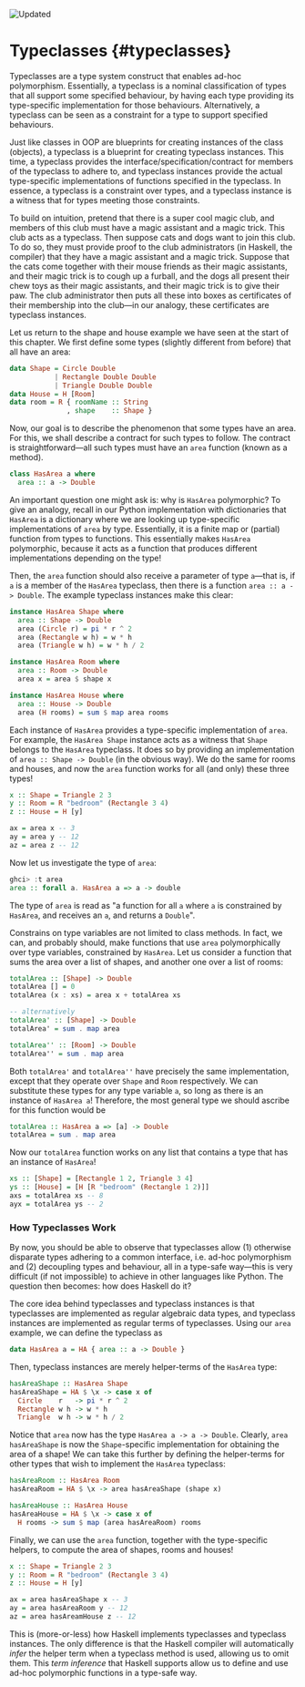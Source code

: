 ![Updated][update-shield]

# Typeclasses {#typeclasses}

Typeclasses are a type system construct that enables ad-hoc
polymorphism. Essentially, a typeclass is a nominal classification of
types that all support some specified behaviour, by having each type
providing its type-specific implementation for those behaviours.
Alternatively, a typeclass can be seen as a constraint for a type to
support specified behaviours.

Just like classes in OOP are blueprints for creating instances of the
class (objects), a typeclass is a blueprint for creating typeclass
instances. This time, a typeclass provides the
interface/specification/contract for members of the typeclass to adhere
to, and typeclass instances provide the actual type-specific
implementations of functions specified in the typeclass. In essence, a
typeclass is a constraint over types, and a typeclass instance is a witness that
for types meeting those constraints.

To build on intuition, pretend that there is a super cool magic club,
and members of this club must have a magic assistant and a magic trick.
This club acts as a typeclass. Then suppose cats and dogs want to join
this club. To do so, they must provide proof to the club administrators
(in Haskell, the compiler) that they have a magic assistant and a magic
trick. Suppose that the cats come together with their mouse friends as
their magic assistants, and their magic trick is to cough up a furball,
and the dogs all present their chew toys as their magic assistants, and
their magic trick is to give their paw. The club administrator then puts
all these into boxes as certificates of their membership into the
club&mdash;in our analogy, these certificates are typeclass instances.

Let us return to the shape and house example we have seen at the start
of this chapter. We first define some types (slightly different from
before) that all have an area:

``` haskell
data Shape = Circle Double
           | Rectangle Double Double
           | Triangle Double Double
data House = H [Room]
data room = R { roomName :: String
              , shape    :: Shape }
```

Now, our goal is to describe the phenomenon that some types have an
area. For this, we shall describe a contract for such types to follow.
The contract is straightforward&mdash;all such types must have an
`area` function (known as a method).

``` haskell
class HasArea a where
  area :: a -> Double
```

An important question one might ask is: why is `HasArea`
polymorphic? To give an analogy, recall in our Python implementation
with dictionaries that `HasArea` is a dictionary where we are
looking up type-specific implementations of `area` by type.
Essentially, it is a finite map or (partial) function from types to
functions. This essentially makes `HasArea` polymorphic,
because it acts as a function that produces different implementations
depending on the type!

Then, the `area` function should also receive a parameter of
type `a`&mdash;that is, if `a` is a member of the
`HasArea` typeclass, then there is a function
`area :: a -> Double`. The example typeclass instances make
this clear:

``` haskell
instance HasArea Shape where
  area :: Shape -> Double
  area (Circle r) = pi * r ^ 2
  area (Rectangle w h) = w * h
  area (Triangle w h) = w * h / 2

instance HasArea Room where
  area :: Room -> Double
  area x = area $ shape x

instance HasArea House where
  area :: House -> Double
  area (H rooms) = sum $ map area rooms
```

Each instance of `HasArea` provides a type-specific
implementation of `area`. For example, the
`HasArea Shape` instance acts as a witness that
`Shape` belongs to the `HasArea` typeclass. It does
so by providing an implementation of `area :: Shape -> Double`
(in the obvious way). We do the same for rooms and houses, and now the
`area` function works for all (and only) these three types!

``` haskell
x :: Shape = Triangle 2 3
y :: Room = R "bedroom" (Rectangle 3 4)
z :: House = H [y]

ax = area x -- 3
ay = area y -- 12
az = area z -- 12
```

Now let us investigate the type of `area`:

``` haskell
ghci> :t area
area :: forall a. HasArea a => a -> double
```

The type of `area` is read as "a function for all
`a` where `a` is constrained by `HasArea`,
and receives an `a`, and returns a `Double`".

Constrains on type variables are not limited to class methods. In fact,
we can, and probably should, make functions that use `area`
polymorphically over type variables, constrained by `HasArea`. Let
us consider a function that sums the area over a list of shapes, and
another one over a list of rooms:

``` haskell
totalArea :: [Shape] -> Double
totalArea [] = 0
totalArea (x : xs) = area x + totalArea xs

-- alternatively
totalArea' :: [Shape] -> Double
totalArea' = sum . map area

totalArea'' :: [Room] -> Double
totalArea'' = sum . map area
```

Both `totalArea'` and `totalArea''` have
precisely the same implementation, except that they operate over
`Shape` and `Room` respectively. We can
substitute these types for any type variable `a`, so long as
there is an instance of `HasArea a`! Therefore, the most
general type we should ascribe for this function would be

``` haskell
totalArea :: HasArea a => [a] -> Double
totalArea = sum . map area
```

Now our `totalArea` function works on any list that contains a
type that has an instance of `HasArea`!

``` haskell
xs :: [Shape] = [Rectangle 1 2, Triangle 3 4]
ys :: [House] = [H [R "bedroom" (Rectangle 1 2)]]
axs = totalArea xs -- 8
ayx = totalArea ys -- 2
```

### How Typeclasses Work

By now, you should be able to observe that typeclasses allow (1)
otherwise disparate types adhering to a common interface, i.e. ad-hoc
polymorphism and (2) decoupling types and behaviour, all in a type-safe
way&mdash;this is very difficult (if not impossible) to achieve in other
languages like Python. The question then becomes: how does Haskell do
it?

The core idea behind typeclasses and typeclass instances is that
typeclasses are implemented as regular algebraic data types, and
typeclass instances are implemented as regular terms of typeclasses.
Using our `area` example, we can define the typeclass as

``` haskell
data HasArea a = HA { area :: a -> Double }
```

Then, typeclass instances are merely helper-terms of the
`HasArea` type:

``` haskell
hasAreaShape :: HasArea Shape
hasAreaShape = HA $ \x -> case x of
  Circle    r   -> pi * r ^ 2
  Rectangle w h -> w * h
  Triangle  w h -> w * h / 2
```

Notice that `area` now has the type
`HasArea a -> a -> Double`. Clearly,
`area hasAreaShape` is now the `Shape`-specific
implementation for obtaining the area of a shape! We can take this
further by defining the helper-terms for other types that wish to
implement the `HasArea` typeclass:

``` haskell
hasAreaRoom :: HasArea Room
hasAreaRoom = HA $ \x -> area hasAreaShape (shape x)

hasAreaHouse :: HasArea House
hasAreaHouse = HA $ \x -> case x of
  H rooms -> sum $ map (area hasAreaRoom) rooms
```

Finally, we can use the `area` function, together with the
type-specific helpers, to compute the area of shapes, rooms and houses!

``` haskell
x :: Shape = Triangle 2 3
y :: Room = R "bedroom" (Rectangle 3 4)
z :: House = H [y]

ax = area hasAreaShape x -- 3
ay = area hasAreaRoom y -- 12
az = area hasAreamHouse z -- 12
```

This is (more-or-less) how Haskell implements typeclasses and typeclass
instances. The only difference is that the Haskell compiler will
automatically *infer* the helper term when a typeclass method is used,
allowing us to omit them. This *term inference* that Haskell supports
allow us to define and use ad-hoc polymorphic functions in a type-safe
way.


[update-shield]: https://img.shields.io/badge/LAST%20UPDATED-13%20OCT%202024-57ffd8?style=for-the-badge
